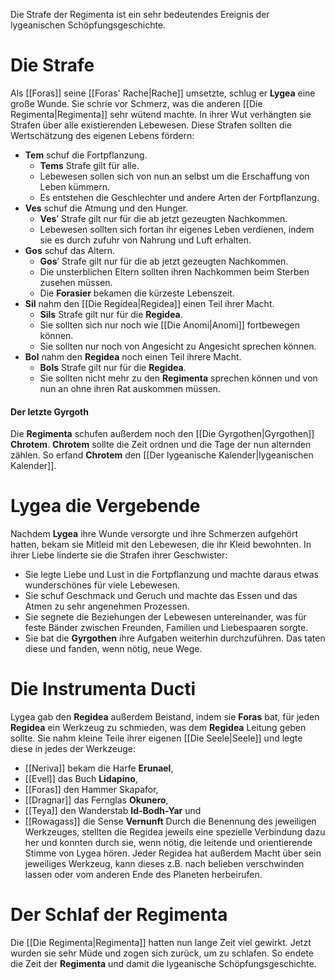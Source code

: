 Die Strafe der Regimenta ist ein sehr bedeutendes Ereignis der lygeanischen Schöpfungsgeschichte.
# Die Strafe
Als [[Foras]] seine [[Foras' Rache|Rache]] umsetzte, schlug er **Lygea** eine große Wunde. Sie schrie vor Schmerz, was die anderen [[Die Regimenta|Regimenta]] sehr wütend machte. In ihrer Wut verhängten sie Strafen über alle existierenden Lebewesen. Diese Strafen sollten die Wertschätzung des eigenen Lebens fördern:
- **Tem** schuf die Fortpflanzung.
	- **Tems** Strafe gilt für alle.
	- Lebewesen sollen sich von nun an selbst um die Erschaffung von Leben kümmern.
	- Es entstehen die Geschlechter und andere Arten der Fortpflanzung.
- **Ves** schuf die Atmung und den Hunger.
	- **Ves**’ Strafe gilt nur für die ab jetzt gezeugten Nachkommen.
	- Lebewesen sollten sich fortan ihr eigenes Leben verdienen, indem sie es durch zufuhr von Nahrung und Luft erhalten.
- **Gos** schuf das Altern.
	- **Gos**’ Strafe gilt nur für die ab jetzt gezeugten Nachkommen.
	- Die unsterblichen Eltern sollten ihren Nachkommen beim Sterben zusehen müssen.
	- Die **Forasier** bekamen die kürzeste Lebenszeit.
- **Sil** nahm den [[Die Regidea|Regidea]] einen Teil ihrer Macht.
	- **Sils** Strafe gilt nur für die **Regidea**.
	- Sie sollten sich nur noch wie [[Die Anomi|Anomi]] fortbewegen können.
	- Sie sollten nur noch von Angesicht zu Angesicht sprechen können.
- **Bol** nahm den **Regidea** noch einen Teil ihrere Macht.
	- **Bols** Strafe gilt nur für die **Regidea**.
	- Sie sollten nicht mehr zu den **Regimenta** sprechen können und von nun an ohne ihren Rat auskommen müssen.
#### Der letzte Gyrgoth
Die **Regimenta** schufen außerdem noch den [[Die Gyrgothen|Gyrgothen]] **Chrotem**. **Chrotem** sollte die Zeit ordnen und die Tage der nun alternden zählen. So erfand **Chrotem** den [[Der lygeanische Kalender|lygeanischen Kalender]].
# Lygea die Vergebende
Nachdem **Lygea** ihre Wunde versorgte und ihre Schmerzen aufgehört hatten, bekam sie Mitleid mit den Lebewesen, die ihr Kleid bewohnten. In ihrer Liebe linderte sie die Strafen ihrer Geschwister:
- Sie legte Liebe und Lust in die Fortpflanzung und machte daraus etwas wunderschönes für viele Lebewesen.
- Sie schuf Geschmack und Geruch und machte das Essen und das Atmen zu sehr angenehmen Prozessen.
- Sie segnete die Beziehungen der Lebewesen untereinander, was für feste Bänder zwischen Freunden, Familien und Liebespaaren sorgte.
- Sie bat die **Gyrgothen** ihre Aufgaben weiterhin durchzuführen. Das taten diese und fanden, wenn nötig, neue Wege.
# Die Instrumenta Ducti 
Lygea gab den **Regidea** außerdem Beistand, indem sie **Foras** bat, für jeden **Regidea** ein Werkzeug zu schmieden, was dem **Regidea** Leitung geben sollte. Sie nahm kleine Teile ihrer eigenen [[Die Seele|Seele]] und legte diese in jedes der Werkzeuge:
- [[Neriva]] bekam die Harfe **Erunael**,
- [[Evel]] das Buch **Lidapino**,
- [[Foras]] den Hammer Skapafor,
- [[Dragnar]] das Fernglas **Okunero**,
- [[Teya]] den Wanderstab **Id-Bodh-Yar** und
- [[Rowagass]] die Sense **Vernunft**
Durch die Benennung des jeweiligen Werkzeuges, stellten die Regidea jeweils eine spezielle Verbindung dazu her und konnten durch sie, wenn nötig, die leitende und orientierende Stimme von Lygea hören. Jeder Regidea hat außerdem Macht über sein jeweiliges Werkzeug, kann dieses z.B. nach belieben verschwinden lassen oder vom anderen Ende des Planeten herbeirufen.
# Der Schlaf der Regimenta
Die [[Die Regimenta|Regimenta]] hatten nun lange Zeit viel gewirkt. Jetzt wurden sie sehr Müde und zogen sich zurück, um zu schlafen. So endete die Zeit der **Regimenta** und damit die lygeanische Schöpfungsgeschichte.
